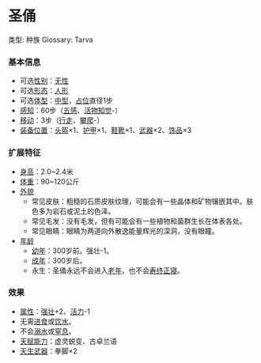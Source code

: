 # 圣俑

类型: 种族
Glossary: Tarva

### 基本信息

- 可选[性别](https://www.notion.so/1b3d619a067b806b8d7afecd6a1b5c36?pvs=21)：[无性](%E6%97%A0%E6%80%A7%201b3d619a067b802da2cbf040f0dbb854.md)
- 可选[形态](https://www.notion.so/1b3d619a067b800ea0fadde7abc3ff91?pvs=21)：[人形](%E4%BA%BA%E5%BD%A2%201b4d619a067b80779865d7771ca62fbd.md)
- 可选[体型](https://www.notion.so/1b3d619a067b8088832ae7bd3d7333df?pvs=21)：[中型](%E4%B8%AD%E5%9E%8B%201b4d619a067b803f9d27cc385878526d.md)，[占位](https://www.notion.so/1b3d619a067b804e8195d876ec9d0551?pvs=21)直径1步
- [感知](https://www.notion.so/1b3d619a067b8065b638d07dd11eb74b?pvs=21)：60步（[五感](%E4%BA%94%E6%84%9F%201b4d619a067b809c9dc4c83d8f60e0aa.md)、[活物知觉](%E6%B4%BB%E7%89%A9%E7%9F%A5%E8%A7%89%201b4d619a067b80ac9aa2e644eb8dccec.md)-）
- [移动](https://www.notion.so/1b3d619a067b809a974ac608bbb4fb54?pvs=21)：3步（[行走](%E8%A1%8C%E8%B5%B0%201b4d619a067b8005b978e9ee9f6a3ec9.md)、[攀爬](%E6%94%80%E7%88%AC%201b4d619a067b80e7a16be79fb98f55b7.md)-）
- [装备位置](https://www.notion.so/1b3d619a067b80369463de062aa239bb?pvs=21)：[头盔](https://www.notion.so/1b3d619a067b803b96f6f5cd75b737d6?pvs=21)×1、[护甲](https://www.notion.so/1b3d619a067b8095b845ca40a26a2b8f?pvs=21)×1、[鞋靴](https://www.notion.so/1b3d619a067b808c8c4fe1a5246a656b?pvs=21)×1、[武器](https://www.notion.so/1b3d619a067b80529a70eee1166b41ef?pvs=21)×2、[饰品](https://www.notion.so/1b3d619a067b8007b62ec0597aadddb2?pvs=21)×3

### 扩展特征

- [身高](https://www.notion.so/1b3d619a067b8074a90ff9e90fd2a05a?pvs=21)：2.0~2.4米
- [体重](https://www.notion.so/1b3d619a067b8044ac61c5f9b7a356e8?pvs=21)：90~120公斤
- [外貌](https://www.notion.so/1b3d619a067b808ca875f766c5817acd?pvs=21)
    - 常见皮肤：粗糙的石质皮肤纹理，可能会有一些晶体和矿物镶嵌其中。肤色多为岩石或泥土的色泽。
    - 常见毛发：没有毛发，但有可能会有一些植物和菌群生长在体表各处。
    - 常见眼睛：眼睛为两道向外散逸能量辉光的深洞，没有眼瞳。
- [年龄](https://www.notion.so/1b3d619a067b8032bc05cba46ed99b5d?pvs=21)
    - [幼年](https://www.notion.so/1b3d619a067b80b28464e8d22ceafaef?pvs=21)：300岁前。强壮-1。
    - [成年](https://www.notion.so/1b3d619a067b80149cc0da48bd4f4eba?pvs=21)：300岁后。
    - 永生：圣俑永远不会进入[老年](https://www.notion.so/1b3d619a067b8093a7a6db4ad3efb22c?pvs=21)，也不会[寿终正寝](https://www.notion.so/1b4d619a067b80268740df18f1ecd8b6?pvs=21)。

### 效果

- [属性](https://www.notion.so/1b3d619a067b804ca28edff3c446c0da?pvs=21)：[强壮](https://www.notion.so/1b3d619a067b8018b6a6d9d43490bbdc?pvs=21)+2、[活力](https://www.notion.so/1b3d619a067b805391c0d92f6a9c2e06?pvs=21)-1
- 无需[进食](https://www.notion.so/1b4d619a067b80d88662c0771da52fa7?pvs=21)或[饮水](https://www.notion.so/1b4d619a067b80959c3be0132ac8c957?pvs=21)。
- 不会[溺水](https://www.notion.so/1b4d619a067b800a9357d86c125290e8?pvs=21)或[窒息](https://www.notion.so/1b4d619a067b80f8b0b1f2c49af1479a?pvs=21)。
- [天赋能力](https://www.notion.so/1b3d619a067b805aa8e3e8012ea14e4e?pvs=21)：虚灵蜕变、古卓兰语
- [天生武器](https://www.notion.so/1b3d619a067b8074bdb4e62b06caebf6?pvs=21)：拳脚×2